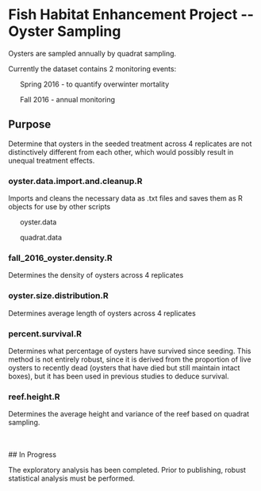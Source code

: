 # Fish Habitat Enhancement Project -- Oyster Sampling
Oysters are sampled annually by quadrat sampling.

Currently the dataset contains 2 monitoring events:

<ol>Spring 2016 - to quantify overwinter mortality</ol>
<ol>Fall 2016 - annual monitoring</ol>


## Purpose

Determine that oysters in the seeded treatment across 4 replicates are not distinctively different from
each other, which would possibly result in unequal treatment effects.

### oyster.data.import.and.cleanup.R
Imports and cleans the necessary data as .txt files and saves them as R objects for use by other scripts
<ul>oyster.data</ul>
<ul>quadrat.data</ul>

### fall_2016_oyster.density.R
Determines the density of oysters across 4 replicates

### oyster.size.distribution.R
Determines average length of oysters across 4 replicates

### percent.survival.R
Determines what percentage of oysters have survived since seeding.
This method is not entirely robust, since it is derived from the proportion of live oysters to recently dead 
(oysters that have died but still maintain intact boxes), but it has been used in previous studies to 
deduce survival.

### reef.height.R
Determines the average height and variance of the reef based on quadrat sampling.

<br>
<br>
## In Progress

The exploratory analysis has been completed.  Prior to publishing, robust statistical analysis must be
performed.

